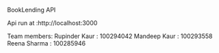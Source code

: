BookLending API

Api run at :http://localhost:3000

Team members:
Rupinder Kaur : 100294042
Mandeep Kaur : 100293558
Reena Sharma : 100285946